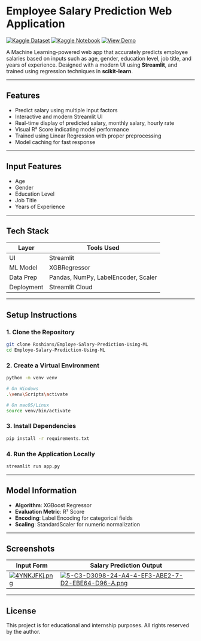 #  Employee Salary Prediction Web Application

[![Kaggle Dataset](https://img.shields.io/badge/dataset-Kaggle-blue)](https://www.kaggle.com/datasets/rkiattisak/salaly-prediction-for-beginer)
[![Kaggle Notebook](https://img.shields.io/badge/Kaggle_Notebook-Open-blue)](https://www.kaggle.com/code/roshians/employe-salary-prediction-using-ml)
[![View Demo](https://img.shields.io/badge/Demo-Streamlit%20App-brightgreen?logo=streamlit)](https://employe-salary-prediction-using-ml.streamlit.app/)


A Machine Learning-powered web app that accurately predicts employee salaries based on inputs such as age, gender, education level, job title, and years of experience. Designed with a modern UI using **Streamlit**, and trained using regression techniques in **scikit-learn**.

---

## Features

-  Predict salary using multiple input factors
-  Interactive and modern Streamlit UI
-  Real-time display of predicted salary, monthly salary, hourly rate
-  Visual R² Score indicating model performance
-  Trained using Linear Regression with proper preprocessing
-  Model caching for fast response

---

## Input Features

- Age
- Gender
- Education Level
- Job Title
- Years of Experience

---

## Tech Stack

| Layer       | Tools Used                        |
|-------------|-----------------------------------|
| UI          | Streamlit                         |
| ML Model    | XGBRegressor                      |
| Data Prep   | Pandas, NumPy, LabelEncoder, Scaler |
| Deployment  | Streamlit Cloud                   |

---



## Setup Instructions

### 1. Clone the Repository
```bash
git clone Roshians/Employe-Salary-Prediction-Using-ML
cd Employe-Salary-Prediction-Using-ML
````

### 2. Create a Virtual Environment

```bash
python -m venv venv

# On Windows
.\venv\Scripts\activate

# On macOS/Linux
source venv/bin/activate
```

### 3. Install Dependencies

```bash
pip install -r requirements.txt
```

### 4. Run the Application Locally

```bash
streamlit run app.py
```

---

## Model Information

* **Algorithm**: XGBoost Regressor
* **Evaluation Metric**: R² Score
* **Encoding**: Label Encoding for categorical fields
* **Scaling**: StandardScaler for numeric normalization

---

##  Screenshots

| Input Form                               | Salary Prediction Output                 |
| ---------------------------------------- | ---------------------------------------- |
| [![4YNKJFKj.png](https://i.postimg.cc/5288Shf9/Screenshot-2025-07-19-225402.png)](https://postimg.cc/4YNKJFKj) | [![5-C3-D3098-24-A4-4-EF3-ABE2-7-D2-EBE64-D96-A.png](https://i.postimg.cc/CKYkPcKG/Screenshot-2025-07-19-225451.png)](https://postimg.cc/sM6M197x) |

---

## License
This project is for educational and internship purposes. All rights reserved by the author.